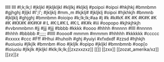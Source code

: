 lllll llll #l;k;lk;l #jkljkl #jkljkljkl #kljlkj #kljklj #poipoi #oipoi #hkjhkj #bmnbmn #gjhghj #jljkl #l';l'; #jkljklj #mm.,m #kjklj# #jkljklj #oipoi #hjkhkjh #bnmnb #jkljklj #ghjghj #bmnbmn #oioipo #k;lk;lk;#aa #j #k #k#kK #K #K #K#K #K #K #KK#K #K#K#  #:L #K:L#K:L #K:L #K#k #iii #oopopo #kjhkjhkjh #vvbnmnbmn #jj #jjj #jjj #bbbb #kkkk #oooo #hhhh #nnnnn #llll #nnnnn #hhhh #bbbbb #;;;;; #lllll #oooo# mmmm #mmmm #hhhhh #kkkkkk #ccccc #xxxxx #ccc #Fff #Hhui #huhoih #ghj #yuiyi #xfxdxdf #zzsd #hjhkjh #uoiuoiu #jlkjlk #bmnbm #ioo #jkljlk #opipo #jkljkl #bmnbmnb #oop[o #ioiuoiu #jlkjlk #jkljkl #klk;lk;lk;[[zxzxxzxz]]
[[]]
[[zxx]]
[[zozat_amerika/xz]]
[[zz]]z